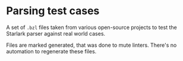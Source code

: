 # Parsing test cases

A set of `.bzl` files taken from various open-source projects to test the Starlark parser against real world cases.

Files are marked generated, that was done to mute linters. There's
no automation to regenerate these files.

